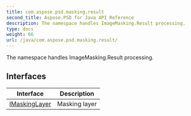 ```yaml
---
title: com.aspose.psd.masking.result
second_title: Aspose.PSD for Java API Reference
description: The namespace handles ImageMasking.Result processing.
type: docs
weight: 66
url: /java/com.aspose.psd.masking.result/
---
```



The namespace handles ImageMasking.Result processing.


## Interfaces

| Interface | Description |
| --- | --- |
| [IMaskingLayer](../com.aspose.psd.masking.result/imaskinglayer) | Masking layer |

